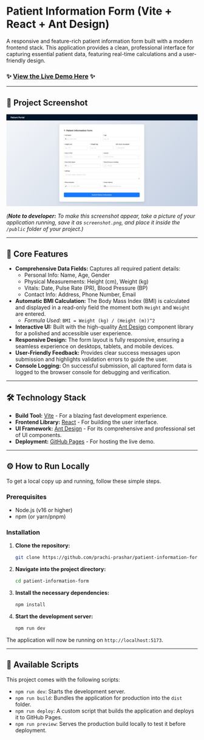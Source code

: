 # Patient Information Form (Vite + React + Ant Design)

A responsive and feature-rich patient information form built with a modern frontend stack. This application provides a clean, professional interface for capturing essential patient data, featuring real-time calculations and a user-friendly design.

### ✨ [View the Live Demo Here](https://prachi-prashar.github.io/patient-information-form/) ✨

---

## 📸 Project Screenshot

![Patient Information Form Screenshot](./public/screenshot.png)

*(**Note to developer:** To make this screenshot appear, take a picture of your application running, save it as `screenshot.png`, and place it inside the `/public` folder of your project.)*

---

## 🚀 Core Features

-   **Comprehensive Data Fields:** Captures all required patient details:
    -   Personal Info: Name, Age, Gender
    -   Physical Measurements: Height (cm), Weight (kg)
    -   Vitals: Date, Pulse Rate (PR), Blood Pressure (BP)
    -   Contact Info: Address, Phone Number, Email
-   **Automatic BMI Calculation:** The Body Mass Index (BMI) is calculated and displayed in a read-only field the moment both `Height` and `Weight` are entered.
    -   *Formula Used:* `BMI = Weight (kg) / (Height (m))^2`
-   **Interactive UI:** Built with the high-quality [Ant Design](https://ant.design/) component library for a polished and accessible user experience.
-   **Responsive Design:** The form layout is fully responsive, ensuring a seamless experience on desktops, tablets, and mobile devices.
-   **User-Friendly Feedback:** Provides clear success messages upon submission and highlights validation errors to guide the user.
-   **Console Logging:** On successful submission, all captured form data is logged to the browser console for debugging and verification.

---

## 🛠️ Technology Stack

-   **Build Tool:** [Vite](https://vitejs.dev/) - For a blazing fast development experience.
-   **Frontend Library:** [React](https://reactjs.org/) - For building the user interface.
-   **UI Framework:** [Ant Design](https://ant.design/) - For its comprehensive and professional set of UI components.
-   **Deployment:** [GitHub Pages](https://pages.github.com/) - For hosting the live demo.

---

## ⚙️ How to Run Locally

To get a local copy up and running, follow these simple steps.

### Prerequisites

-   Node.js (v16 or higher)
-   npm (or yarn/pnpm)

### Installation

1.  **Clone the repository:**
    ```bash
    git clone https://github.com/prachi-prashar/patient-information-form.git
    ```

2.  **Navigate into the project directory:**
    ```bash
    cd patient-information-form
    ```

3.  **Install the necessary dependencies:**
    ```bash
    npm install
    ```

4.  **Start the development server:**
    ```bash
    npm run dev
    ```

The application will now be running on `http://localhost:5173`.

---

## 📜 Available Scripts

This project comes with the following scripts:

-   `npm run dev`: Starts the development server.
-   `npm run build`: Bundles the application for production into the `dist` folder.
-   `npm run deploy`: A custom script that builds the application and deploys it to GitHub Pages.
-   `npm run preview`: Serves the production build locally to test it before deployment.
